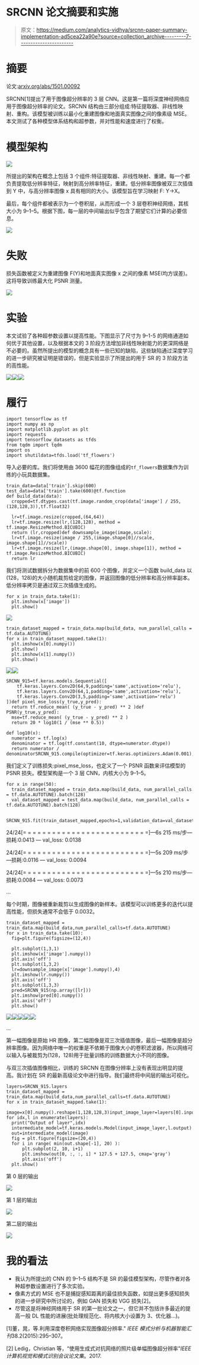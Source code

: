 # SRCNN 论文摘要和实施

> 原文：<https://medium.com/analytics-vidhya/srcnn-paper-summary-implementation-ad5cea22a90e?source=collection_archive---------7----------------------->

# 摘要

论文:[arxiv.org/abs/1501.00092](https://arxiv.org/abs/1501.00092)

SRCNN[1]提出了用于图像超分辨率的 3 层 CNN。这是第一篇将深度神经网络应用于图像超分辨率的论文。SRCNN 结构由三部分组成:特征提取器、非线性映射、重构。该模型被训练以最小化重建图像和地面真实图像之间的像素级 MSE。本文测试了各种模型体系结构和超参数，并对性能和速度进行了权衡。

# 模型架构

![](img/3a9537c9b813c56c762a4d316aaf9a6b.png)

所提出的架构在概念上包括 3 个组件:特征提取器、非线性映射、重建。每一个都负责提取低分辨率特征，映射到高分辨率特征，重建。低分辨率图像被双三次插值到 Y 中，与高分辨率图像 x 具有相同的大小。该模型旨在学习映射 F: Y->X。

最后，每个组件都被表示为一个卷积层，从而形成一个 3 层卷积神经网络，其核大小为 9–1–5。根据下图，每一层的中间输出似乎包含了期望它们计算的必要信息。

![](img/d2c4f94d65f605314248f13f91bb5e5c.png)

# 失败

损失函数被定义为重建图像 F(Y)和地面真实图像 x 之间的像素 MSE(均方误差)。这将导致训练最大化 PSNR 测量。

![](img/16d76b0c6ded921a00cb5db31b244f06.png)

# 实验

本文试验了各种超参数设置以提高性能。下图显示了尺寸为 9–1-5 的网络通道如何优于其他设置，以及根据本文的 3 阶段方法增加非线性映射能力的更深网络是不必要的。虽然所提出的模型的概念具有一些已知的缺陷，这些缺陷通过深度学习的进一步研究被证明是错误的，但是实验显示了所提出的用于 SR 的 3 阶段方法的高性能。

![](img/1be8db1aa5c94a2eefb43abb8a41d78f.png)![](img/4acbe117bd6854aa970e45c11dd82227.png)![](img/a6ccca8d6a1c32e122f61a9b4a7ab6cd.png)

# 履行

```
import tensorflow as tf
import numpy as np
import matplotlib.pyplot as plt
import requests
import tensorflow_datasets as tfds
from tqdm import tqdm
import os
import shutildata=tfds.load('tf_flowers')
```

导入必要的库。我们将使用由 3600 幅花的图像组成的`tf_flowers`数据集作为训练的小玩具数据集。

```
train_data=data['train'].skip(600)
test_data=data['train'].take(600)@tf.function
def build_data(data):
  cropped=tf.dtypes.cast(tf.image.random_crop(data['image'] / 255,(128,128,3)),tf.float32)

  lr=tf.image.resize(cropped,(64,64))
  lr=tf.image.resize(lr,(128,128), method = tf.image.ResizeMethod.BICUBIC)
  return (lr,cropped)def downsample_image(image,scale):
  lr=tf.image.resize(image / 255,(image.shape[0]//scale, image.shape[1]//scale))
  lr=tf.image.resize(lr,(image.shape[0], image.shape[1]), method = tf.image.ResizeMethod.BICUBIC)
  return lr
```

我们将测试数据拆分为数据集中的前 600 个图像，并定义一个函数 build_data 以(128，128)的大小随机裁剪给定的图像，并返回图像的低分辨率和高分辨率副本。低分辨率拷贝是通过双三次插值生成的。

```
for x in train_data.take(1):
  plt.imshow(x['image'])
  plt.show()
```

![](img/b231a6f35c5a46287c5f58346a9808a5.png)

```
train_dataset_mapped = train_data.map(build_data, num_parallel_calls = tf.data.AUTOTUNE)
for x in train_dataset_mapped.take(1):
  plt.imshow(x[0].numpy())
  plt.show()
  plt.imshow(x[1].numpy())
  plt.show()
```

![](img/7f03069416acc8d44930aee772bd8ab4.png)![](img/2970d6770c81ebdcec1de44cd88604df.png)

```
SRCNN_915=tf.keras.models.Sequential([
    tf.keras.layers.Conv2D(64,9,padding='same',activation='relu'),
    tf.keras.layers.Conv2D(64,1,padding='same',activation='relu'),
    tf.keras.layers.Conv2D(3,5,padding='same',activation='relu')
])def pixel_mse_loss(y_true,y_pred):
  return tf.reduce_mean( (y_true - y_pred) ** 2 )def PSNR(y_true,y_pred):
  mse=tf.reduce_mean( (y_true - y_pred) ** 2 )
  return 20 * log10(1 / (mse ** 0.5))

def log10(x):
  numerator = tf.log(x)
  denominator = tf.log(tf.constant(10, dtype=numerator.dtype))
  return numerator / denominatorSRCNN_915.compile(optimizer=tf.keras.optimizers.Adam(0.001),loss=pixel_mse_loss)
```

我们定义了训练损失:pixel_mse_loss，也定义了一个 PSNR 函数来评估模型的 PSNR 损失。模型架构是一个 3 层 CNN，内核大小为 9–1–5。

```
for x in range(50):
  train_dataset_mapped = train_data.map(build_data, num_parallel_calls = tf.data.AUTOTUNE).batch(128)
  val_dataset_mapped = test_data.map(build_data, num_parallel_calls = tf.data.AUTOTUNE).batch(128)

  SRCNN_915.fit(train_dataset_mapped,epochs=1,validation_data=val_dataset_mapped)
```

24/24[= = = = = = = = = = = = = = = = = = = = = = = = = =]—6s 215 ms/步—损耗:0.0413 — val_loss: 0.0138

24/24[= = = = = = = = = = = = = = = = = = = = = = = = = =]—5s 209 ms/步—损耗:0.0116 — val_loss: 0.0094

24/24[= = = = = = = = = = = = = = = = = = = = = = = = = =]—5s 210 ms/步—损耗:0.0084 — val_loss: 0.0073

…

每个时期，图像被重新裁剪以生成图像的新样本。该模型可以训练更多的迭代以提高性能，但损失通常不会低于 0.0032。

```
train_dataset_mapped = train_data.map(build_data,num_parallel_calls=tf.data.AUTOTUNE)
for x in train_data.take(10):
  fig=plt.figure(figsize=(12,4))

  plt.subplot(1,3,1)
  plt.imshow(x['image'].numpy())
  plt.axis('off')
  plt.subplot(1,3,2)
  lr=downsample_image(x['image'].numpy(),4)
  plt.imshow(lr.numpy())  
  plt.axis('off')
  plt.subplot(1,3,3)
  pred=SRCNN_915(np.array([lr]))
  plt.imshow(pred[0].numpy())
  plt.axis('off')
  plt.show()
```

![](img/fde5a45eef1fbd39c0a92a8b2baadfde.png)![](img/64ccadb4745a1ed8e696a8ad8fbb7d62.png)![](img/624d3367fd8080ac51bfed37d5c72941.png)![](img/37cffa9e41a591cbcac59909e2e980e4.png)![](img/a5db1df471e5dfc8256b7fddded4e298.png)

…

第一幅图像是原始 HR 图像，第二幅图像是双三次插值图像，最后一幅图像是超分辨率图像。因为网络中唯一的权重是不依赖于图像大小的卷积滤波器，所以网络可以输入与被裁剪为(128，128)用于批量训练的训练数据大小不同的图像。

与双三次插值图像相比，训练的 SRCNN 在图像分辨率上没有表现出明显的提高。我计划在 SR 的最新高级论文中进行指导。我们最终将中间层的输出可视化。

```
layers=SRCNN_915.layers
train_dataset_mapped = train_data.map(build_data,num_parallel_calls=tf.data.AUTOTUNE)
for x in train_dataset_mapped.take(1):
  image=x[0].numpy().reshape(1,128,128,3)input_image_layer=layers[0].input
for idx,l in enumerate(layers):
  print("Output of layer",idx)
  intermediate_model=tf.keras.models.Model(input_image_layer,l.output)
  out=intermediate_model(image)
  fig = plt.figure(figsize=(20,4))
  for i in range( min(out.shape[-1], 20) ):
      plt.subplot(2, 10, i+1)
      plt.imshow(out[0, :, :, i] * 127.5 + 127.5, cmap='gray')
      plt.axis('off')
  plt.show()
```

第 0 层的输出

![](img/4daa84b2fc3a990b00d6c0859f58d9ba.png)

第 1 层的输出

![](img/9d615ac3ae73129ca5637fad0f7c0057.png)

第二层的输出

![](img/324eb2b5a28910ad2a17b0a30191ce5f.png)

# 我的看法

*   我认为所提出的 CNN 的 9–1–5 结构不是 SR 的最佳模型架构，尽管作者对各种超参数设置进行了多次实验。
*   像素方式的 MSE 也不是捕捉感知距离的最佳损失函数，如提出更多感知损失的进一步研究中所讨论的，例如 GAN 损失和 VGG 损失[2]。
*   尽管这是将神经网络用于 SR 的第一批论文之一，但它并不包括许多最近的提高一般 DL 性能的进展(批处理规范化、将内核大小设置为 3、优化器…)。

[1]董，晁，等.利用深度卷积网络实现图像超分辨率." *IEEE 模式分析与机器智能汇刊*38.2(2015):295–307。

[2] Ledig，Christian 等，“使用生成式对抗网络的照片级单幅图像超分辨率”*IEEE 计算机视觉和模式识别会议论文集*。2017.